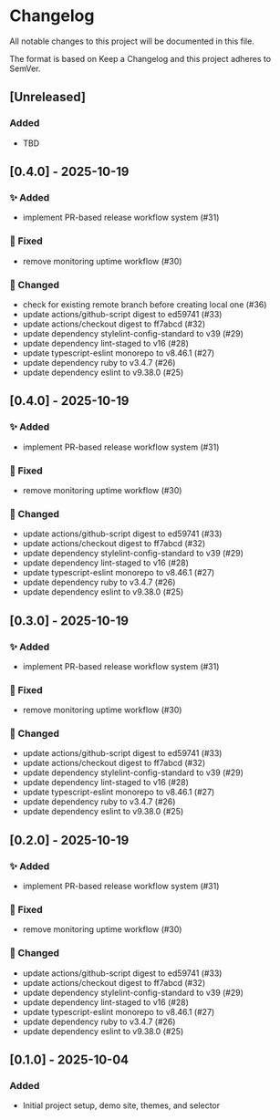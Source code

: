 # Changelog

All notable changes to this project will be documented in this file.

The format is based on Keep a Changelog and this project adheres to SemVer.

## [Unreleased]

### Added

- TBD

## [0.4.0] - 2025-10-19

### ✨ Added

- implement PR-based release workflow system (#31)

### 🐛 Fixed

- remove monitoring uptime workflow (#30)

### 🔧 Changed

- check for existing remote branch before creating local one (#36)
- update actions/github-script digest to ed59741 (#33)
- update actions/checkout digest to ff7abcd (#32)
- update dependency stylelint-config-standard to v39 (#29)
- update dependency lint-staged to v16 (#28)
- update typescript-eslint monorepo to v8.46.1 (#27)
- update dependency ruby to v3.4.7 (#26)
- update dependency eslint to v9.38.0 (#25)

## [0.4.0] - 2025-10-19

### ✨ Added

- implement PR-based release workflow system (#31)

### 🐛 Fixed

- remove monitoring uptime workflow (#30)

### 🔧 Changed

- update actions/github-script digest to ed59741 (#33)
- update actions/checkout digest to ff7abcd (#32)
- update dependency stylelint-config-standard to v39 (#29)
- update dependency lint-staged to v16 (#28)
- update typescript-eslint monorepo to v8.46.1 (#27)
- update dependency ruby to v3.4.7 (#26)
- update dependency eslint to v9.38.0 (#25)

## [0.3.0] - 2025-10-19

### ✨ Added

- implement PR-based release workflow system (#31)

### 🐛 Fixed

- remove monitoring uptime workflow (#30)

### 🔧 Changed

- update actions/github-script digest to ed59741 (#33)
- update actions/checkout digest to ff7abcd (#32)
- update dependency stylelint-config-standard to v39 (#29)
- update dependency lint-staged to v16 (#28)
- update typescript-eslint monorepo to v8.46.1 (#27)
- update dependency ruby to v3.4.7 (#26)
- update dependency eslint to v9.38.0 (#25)

## [0.2.0] - 2025-10-19

### ✨ Added

- implement PR-based release workflow system (#31)

### 🐛 Fixed

- remove monitoring uptime workflow (#30)

### 🔧 Changed

- update actions/github-script digest to ed59741 (#33)
- update actions/checkout digest to ff7abcd (#32)
- update dependency stylelint-config-standard to v39 (#29)
- update dependency lint-staged to v16 (#28)
- update typescript-eslint monorepo to v8.46.1 (#27)
- update dependency ruby to v3.4.7 (#26)
- update dependency eslint to v9.38.0 (#25)

## [0.1.0] - 2025-10-04

### Added

- Initial project setup, demo site, themes, and selector
